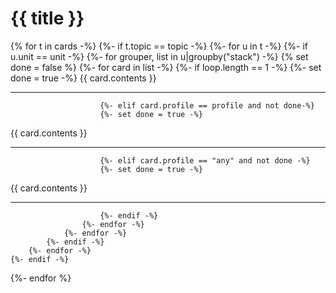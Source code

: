 # {{ title }}
{% for t in cards -%}
    {%- if t.topic == topic -%}
        {%- for u in t -%}
            {%- if u.unit == unit -%}
                {%- for grouper, list in u|groupby("stack") -%}
                    {% set done = false %}
                    {%- for card in list -%}
                        {%- if loop.length == 1 -%}
                        {%- set done = true -%}
{{ card.contents }}
***
                        {%- elif card.profile == profile and not done-%}
                        {%- set done = true -%}
{{ card.contents }}
***
                        {%- elif card.profile == "any" and not done -%}
                        {%- set done = true -%}
{{ card.contents }}
***
                        {%- endif -%}
                    {%- endfor -%}
                {%- endfor -%}
            {%- endif -%}
        {%- endfor -%}
    {%- endif -%}
{%- endfor %}